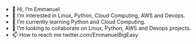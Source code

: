 - 👋 Hi, I’m Emmanuel
- 👀 I’m interested in Linux, Python, Cloud Computing, AWS and Devops.
- 🌱 I’m currently learning Python and Cloud Computing.
- 💞️ I’m looking to collaborate on Linux, Python, AWS and Devops projects.
- 📫 How to reach me twitter.com/EmmanuelBigEasy
